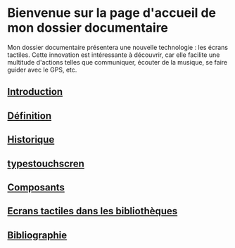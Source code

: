 # Bienvenue sur la page d'accueil de mon dossier documentaire 

Mon dossier documentaire présentera une nouvelle technologie : les écrans tactiles. Cette innovation est intéressante à découvrir, car elle facilite une multitude d'actions telles que communiquer, écouter de la musique, se faire guider avec le GPS, etc.


## [Introduction](Introduction.md)

## [Définition](Definition.md)

## [Historique](Historique.md)

## [typestouchscren](typestouchscreen.md)

## [Composants](composants.md)
 
## [Ecrans tactiles dans les bibliothèques](ecranstactilesbibliotheques.md) 

## [Bibliographie](bibliographie.md)



